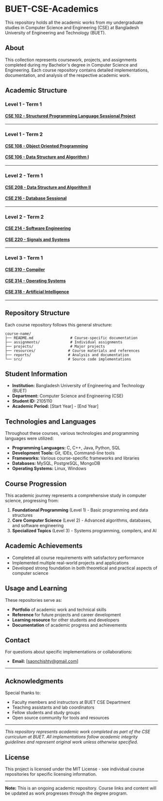# BUET-CSE-Academics

This repository holds all the academic works from my undergraduate studies in Computer Science and Engineering (CSE) at Bangladesh University of Engineering and Technology (BUET).

## About

This collection represents coursework, projects, and assignments completed during my Bachelor's degree in Computer Science and Engineering. Each course repository contains detailed implementations, documentation, and analysis of the respective academic work.

## Academic Structure

### Level 1 - Term 1

#### [CSE 102 - Structured Programming Language Sessional Project](https://github.com/Saon110/Muslim-s-Day)

---

### Level 1 - Term 2

#### [CSE 108 - Object Oriented Programming](https://github.com/Saon110/OOP_offlines)

#### [CSE 106 - Data Structure and Algorithm I](https://github.com/Saon110/DSA_assignments_1-2)

---

### Level 2 - Term 1

#### [CSE 208 - Data Structure and Algorithm II](https://github.com/Saon110/DSA_II_2-1)

#### [CSE 216 - Database Sessional](https://github.com/Saon110/Jobster)

---

### Level 2 - Term 2

#### [CSE 214 - Software Engineering](https://github.com/Saon110/SWE_2-2)

#### [CSE 220 - Signals and Systems](https://github.com/Saon110/CSE_220_signal)

---

### Level 3 - Term 1

#### [CSE 310 - Compiler](https://github.com/Saon110/Compiler_CSE_310)

#### [CSE 314 - Operating Systems](https://github.com/Saon110/Operating_System)

#### [CSE 318 - Artificial Intelligence](https://github.com/Saon110/Artificial-Intelligence)

---

## Repository Structure

Each course repository follows this general structure:

```
course-name/
├── README.md                 # Course-specific documentation
├── assignments/              # Individual assignments
├── projects/                 # Major projects
├── resources/               # Course materials and references
├── reports/                 # Analysis and documentation
└── src/                     # Source code implementations
```

## Student Information

- **Institution:** Bangladesh University of Engineering and Technology (BUET)
- **Department:** Computer Science and Engineering (CSE)
- **Student ID:** 2105110
- **Academic Period:** [Start Year] - [End Year]

## Technologies and Languages

Throughout these courses, various technologies and programming languages were utilized:

- **Programming Languages:** C, C++, Java, Python, SQL
- **Development Tools:** Git, IDEs, Command-line tools
- **Frameworks:** Various course-specific frameworks and libraries
- **Databases:** MySQL, PostgreSQL, MongoDB
- **Operating Systems:** Linux, Windows

## Course Progression

This academic journey represents a comprehensive study in computer science, progressing from:

1. **Foundational Programming** (Level 1) - Basic programming and data structures
2. **Core Computer Science** (Level 2) - Advanced algorithms, databases, and software engineering
3. **Specialized Topics** (Level 3) - Systems programming, compilers, and AI

## Academic Achievements

- Completed all course requirements with satisfactory performance
- Implemented multiple real-world projects and applications
- Developed strong foundation in both theoretical and practical aspects of computer science

## Usage and Learning

These repositories serve as:

- **Portfolio** of academic work and technical skills
- **Reference** for future projects and career development
- **Learning resource** for other students and developers
- **Documentation** of academic progress and achievements

## Contact

For questions about specific implementations or collaborations:

- **Email:** [saonchishty@gmail.com]

---

## Acknowledgments

Special thanks to:

- Faculty members and instructors at BUET CSE Department
- Teaching assistants and lab coordinators
- Fellow students and study groups
- Open source community for tools and resources

---

*This repository represents academic work completed as part of the CSE curriculum at BUET. All implementations follow academic integrity guidelines and represent original work unless otherwise specified.*

## License

This project is licensed under the MIT License - see individual course repositories for specific licensing information.

---

**Note:** This is an ongoing academic repository. Course links and content will be updated as work progresses through the degree program.
